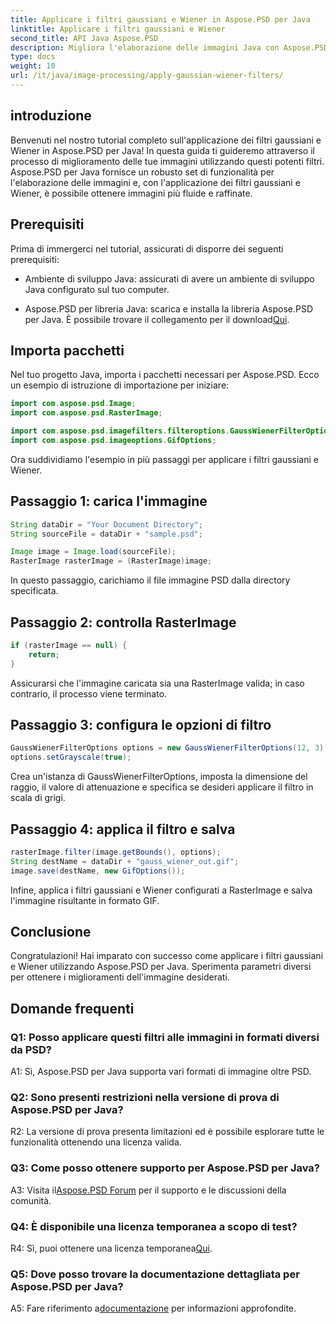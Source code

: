 ```yaml
---
title: Applicare i filtri gaussiani e Wiener in Aspose.PSD per Java
linktitle: Applicare i filtri gaussiani e Wiener
second_title: API Java Aspose.PSD
description: Migliora l'elaborazione delle immagini Java con Aspose.PSD. Impara ad applicare i filtri gaussiani e Wiener passo dopo passo per ottenere risultati visivi sorprendenti.
type: docs
weight: 10
url: /it/java/image-processing/apply-gaussian-wiener-filters/
---
```

## introduzione

Benvenuti nel nostro tutorial completo sull'applicazione dei filtri gaussiani e Wiener in Aspose.PSD per Java! In questa guida ti guideremo attraverso il processo di miglioramento delle tue immagini utilizzando questi potenti filtri. Aspose.PSD per Java fornisce un robusto set di funzionalità per l'elaborazione delle immagini e, con l'applicazione dei filtri gaussiani e Wiener, è possibile ottenere immagini più fluide e raffinate.

## Prerequisiti

Prima di immergerci nel tutorial, assicurati di disporre dei seguenti prerequisiti:

- Ambiente di sviluppo Java: assicurati di avere un ambiente di sviluppo Java configurato sul tuo computer.

- Aspose.PSD per libreria Java: scarica e installa la libreria Aspose.PSD per Java. È possibile trovare il collegamento per il download[Qui](https://releases.aspose.com/psd/java/).

## Importa pacchetti

Nel tuo progetto Java, importa i pacchetti necessari per Aspose.PSD. Ecco un esempio di istruzione di importazione per iniziare:

```java
import com.aspose.psd.Image;
import com.aspose.psd.RasterImage;

import com.aspose.psd.imagefilters.filteroptions.GaussWienerFilterOptions;
import com.aspose.psd.imageoptions.GifOptions;
```

Ora suddividiamo l'esempio in più passaggi per applicare i filtri gaussiani e Wiener.

## Passaggio 1: carica l'immagine

```java
String dataDir = "Your Document Directory";
String sourceFile = dataDir + "sample.psd";

Image image = Image.load(sourceFile);
RasterImage rasterImage = (RasterImage)image;
```

In questo passaggio, carichiamo il file immagine PSD dalla directory specificata.

## Passaggio 2: controlla RasterImage

```java
if (rasterImage == null) {
    return;
}
```

Assicurarsi che l'immagine caricata sia una RasterImage valida; in caso contrario, il processo viene terminato.

## Passaggio 3: configura le opzioni di filtro

```java
GaussWienerFilterOptions options = new GaussWienerFilterOptions(12, 3);
options.setGrayscale(true);
```

Crea un'istanza di GaussWienerFilterOptions, imposta la dimensione del raggio, il valore di attenuazione e specifica se desideri applicare il filtro in scala di grigi.

## Passaggio 4: applica il filtro e salva

```java
rasterImage.filter(image.getBounds(), options);
String destName = dataDir + "gauss_wiener_out.gif";
image.save(destName, new GifOptions());
```

Infine, applica i filtri gaussiani e Wiener configurati a RasterImage e salva l'immagine risultante in formato GIF.

## Conclusione

Congratulazioni! Hai imparato con successo come applicare i filtri gaussiani e Wiener utilizzando Aspose.PSD per Java. Sperimenta parametri diversi per ottenere i miglioramenti dell'immagine desiderati.

## Domande frequenti

### Q1: Posso applicare questi filtri alle immagini in formati diversi da PSD?

A1: Sì, Aspose.PSD per Java supporta vari formati di immagine oltre PSD.

### Q2: Sono presenti restrizioni nella versione di prova di Aspose.PSD per Java?

R2: La versione di prova presenta limitazioni ed è possibile esplorare tutte le funzionalità ottenendo una licenza valida.

### Q3: Come posso ottenere supporto per Aspose.PSD per Java?

 A3: Visita il[Aspose.PSD Forum](https://forum.aspose.com/c/psd/34) per il supporto e le discussioni della comunità.

### Q4: È disponibile una licenza temporanea a scopo di test?

 R4: Sì, puoi ottenere una licenza temporanea[Qui](https://purchase.aspose.com/temporary-license/).

### Q5: Dove posso trovare la documentazione dettagliata per Aspose.PSD per Java?

 A5: Fare riferimento a[documentazione](https://reference.aspose.com/psd/java/) per informazioni approfondite.